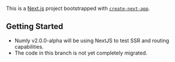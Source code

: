 This is a [Next.js](https://nextjs.org/) project bootstrapped with [`create-next-app`](https://github.com/vercel/next.js/tree/canary/packages/create-next-app).

## Getting Started

- Numly v2.0.0-alpha will be using NextJS to test SSR and routing capabilities.
- The code in this branch is not yet completely migrated. 
